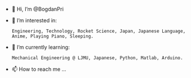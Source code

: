 - 👋 Hi, I’m @BogdanPri
- 👀 I’m interested in:

      Engineering, Technology, Rocket Science, Japan, Japanese Language, Anime, Playing Piano, Sleeping.

- 🌱 I’m currently learning:
      
      Mechanical Engineering @ LJMU, Japanese, Python, Matlab, Arduino.
     
<!---
- 💞️ I’m looking to collaborate on ...
--->

- 📫 How to reach me ...

<!---
BogdanPri/BogdanPri is a ✨ special ✨ repository because its `README.md` (this file) appears on your GitHub profile.
You can click the Preview link to take a look at your changes.
--->
